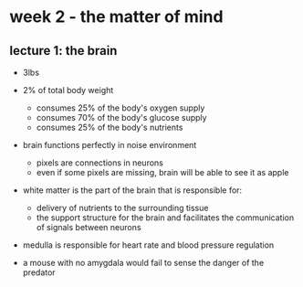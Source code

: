 # week 2 - the matter of mind

## lecture 1: the brain

- 3lbs

- 2% of total body weight
  - consumes 25% of the body's oxygen supply
  - consumes 70% of the body's glucose supply
  - consumes 25% of the body's nutrients


- brain functions perfectly in noise environment
  - pixels are connections in neurons
  - even if some pixels are missing, brain will be able to see it as apple

- white matter is the part of the brain that is responsible for:
  - delivery of nutrients to the surrounding tissue
  - the support structure for the brain and facilitates the communication of signals between neurons

- medulla is responsible for heart rate and blood pressure regulation

- a mouse with no amygdala would fail to sense the danger of the predator
